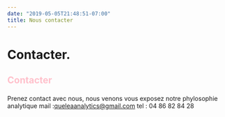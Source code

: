 ```yaml
---
date: "2019-05-05T21:48:51-07:00"
title: Nous contacter
---
```


# Contacter. 
## <p style="color:pink"> Contacter</p>
Prenez contact avec nous, nous venons vous exposez notre phylosophie analytique
mail :queleaanalytics@gmail.com
tel  : 04 86 82 84 28
